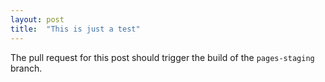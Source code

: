 ```yaml
---
layout: post
title:  "This is just a test"
---
```

The pull request for this post should trigger the build of the `pages-staging` branch.
